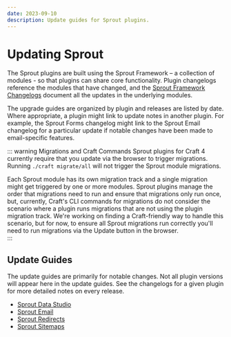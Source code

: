 ```yaml
---
date: 2023-09-10
description: Update guides for Sprout plugins.
---
```


# Updating Sprout

The Sprout plugins are built using the Sprout Framework – a collection of modules - so that plugins can share core functionality. Plugin changelogs reference the modules that have changed, and the [Sprout Framework Changelogs](https://github.com/barrelstrength/sprout/tree/v4/CHANGELOG) document all the updates in the underlying modules.

The upgrade guides are organized by plugin and releases are listed by date. Where appropriate, a plugin might link to update notes in another plugin. For example, the Sprout Forms changelog might link to the Sprout Email changelog for a particular update if notable changes have been made to email-specific features.

::: warning Migrations and Craft Commands
Sprout plugins for Craft 4 currently require that you update via the browser to trigger migrations. Running `./craft migrate/all` will not trigger the Sprout module migrations.

Each Sprout module has its own migration track and a single migration might get triggered by one or more modules. Sprout plugins manage the order that migrations need to run and ensure that migrations only run once, but, currently, Craft's CLI commands for migrations do not consider the scenario where a plugin runs migrations that are not using the plugin migration track. We're working on finding a Craft-friendly way to handle this scenario, but for now, to ensure all Sprout migrations run correctly you'll need to run migrations via the Update button in the browser.  
:::

## Update Guides

The update guides are primarily for notable changes. Not all plugin versions will appear here in the update guides. See the changelogs for a given plugin for more detailed notes on every release.

- [Sprout Data Studio](./data-studio.md)
- [Sprout Email](./email.md)
- [Sprout Redirects](./redirects.md)
- [Sprout Sitemaps](./sitemaps.md)
